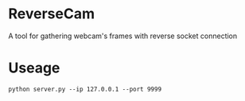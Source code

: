 # ReverseCam
A tool for gathering webcam's frames with reverse socket connection
# Useage
```
python server.py --ip 127.0.0.1 --port 9999
```
